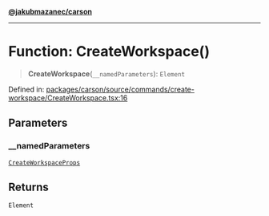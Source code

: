 [**@jakubmazanec/carson**](../README.md)

---

# Function: CreateWorkspace()

> **CreateWorkspace**(`__namedParameters`): `Element`

Defined in:
[packages/carson/source/commands/create-workspace/CreateWorkspace.tsx:16](https://github.com/jakubmazanec/tools/blob/026d472564678641afd0039e9c07d936f221ca46/packages/carson/source/commands/create-workspace/CreateWorkspace.tsx#L16)

## Parameters

### \_\_namedParameters

[`CreateWorkspaceProps`](../type-aliases/CreateWorkspaceProps.md)

## Returns

`Element`

